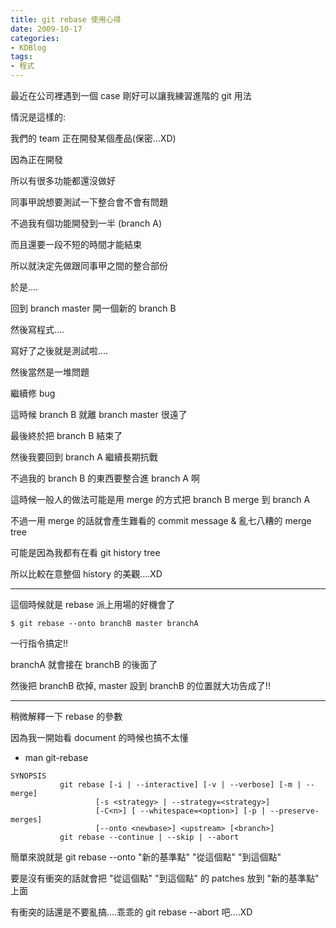 ```yaml
---
title: git rebase 使用心得
date: 2009-10-17
categories:
- KDBlog
tags:
- 程式
---
```

最近在公司裡遇到一個 case 剛好可以讓我練習進階的 git 用法

情況是這樣的:

我們的 team 正在開發某個產品(保密...XD)

因為正在開發

所以有很多功能都還沒做好

同事甲說想要測試一下整合會不會有問題

不過我有個功能開發到一半 (branch A)

而且還要一段不短的時間才能結束

所以就決定先做跟同事甲之間的整合部份

於是....

回到 branch master 開一個新的 branch B

然後寫程式....

寫好了之後就是測試啦....

然後當然是一堆問題

繼續修 bug

這時候 branch B 就離 branch master 很遠了

最後終於把 branch B 結束了

然後我要回到 branch A 繼續長期抗戰

不過我的 branch B 的東西要整合進 branch A 啊

這時候一般人的做法可能是用 merge 的方式把 branch B merge 到 branch A

不過一用 merge 的話就會產生難看的 commit message &amp; 亂七八糟的 merge tree

可能是因為我都有在看 git history tree

所以比較在意整個 history 的美觀....XD

---

這個時候就是 rebase 派上用場的好機會了

```
$ git rebase --onto branchB master branchA
```

一行指令搞定!!

branchA 就會接在 branchB 的後面了

然後把 branchB 砍掉, master 設到 branchB 的位置就大功告成了!!

---

稍微解釋一下 rebase 的參數

因為我一開始看 document 的時候也搞不太懂

* man git-rebase

```
SYNOPSIS
           git rebase [-i | --interactive] [-v | --verbose] [-m | --merge]
                   [-s <strategy> | --strategy=<strategy>]
                   [-C<n>] [ --whitespace=<option>] [-p | --preserve-merges]
                   [--onto <newbase>] <upstream> [<branch>]
           git rebase --continue | --skip | --abort
```

簡單來說就是 git rebase --onto "新的基準點" "從這個點" "到這個點"

要是沒有衝突的話就會把 "從這個點" "到這個點" 的 patches 放到 "新的基準點" 上面

有衝突的話還是不要亂搞....乖乖的 git rebase --abort 吧....XD
